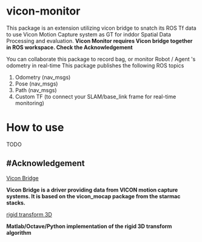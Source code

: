# vicon-monitor
This package is an extension utilizing vicon bridge to snatch its ROS Tf data to use Vicon Motion Capture system as GT for inddor Spatial Data Processing and evaluation. 
**Vicon Monitor requires Vicon bridge together in ROS workspace. Check the Acknowledgement** 


You can collaborate this package to record bag, or monitor Robot / Agent 's odometry in real-time
This package publishes the following ROS topics
  1. Odometry (nav_msgs)
  2. Pose (nav_msgs)
  3. Path (nav_msgs)
  4. Custom TF (to connect your SLAM/base_link frame for real-time monitoring)

# How to use
TODO





#Acknowledgement
---------------------------
[Vicon Bridge](https://github.com/ethz-asl/vicon_bridge)

**Vicon Bridge is a driver providing data from VICON motion capture systems. It is based on the vicon_mocap package from the starmac stacks.**

[rigid transform 3D](https://github.com/nghiaho12/rigid_transform_3D)

**Matlab/Octave/Python implementation of the rigid 3D transform algorithm** 

